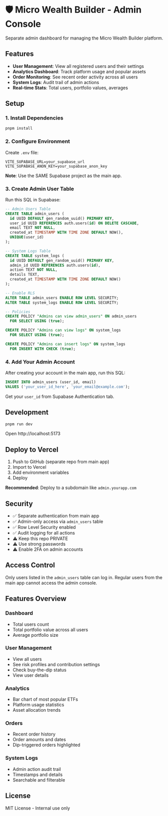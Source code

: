# 🛡️ Micro Wealth Builder - Admin Console

Separate admin dashboard for managing the Micro Wealth Builder platform.

## Features

- **User Management**: View all registered users and their settings
- **Analytics Dashboard**: Track platform usage and popular assets
- **Order Monitoring**: See recent order activity across all users
- **System Logs**: Audit trail of admin actions
- **Real-time Stats**: Total users, portfolio values, averages

## Setup

### 1. Install Dependencies

```bash
pnpm install
```

### 2. Configure Environment

Create `.env` file:

```env
VITE_SUPABASE_URL=your_supabase_url
VITE_SUPABASE_ANON_KEY=your_supabase_anon_key
```

**Note**: Use the SAME Supabase project as the main app.

### 3. Create Admin User Table

Run this SQL in Supabase:

```sql
-- Admin Users Table
CREATE TABLE admin_users (
  id UUID DEFAULT gen_random_uuid() PRIMARY KEY,
  user_id UUID REFERENCES auth.users(id) ON DELETE CASCADE,
  email TEXT NOT NULL,
  created_at TIMESTAMP WITH TIME ZONE DEFAULT NOW(),
  UNIQUE(user_id)
);

-- System Logs Table
CREATE TABLE system_logs (
  id UUID DEFAULT gen_random_uuid() PRIMARY KEY,
  admin_id UUID REFERENCES auth.users(id),
  action TEXT NOT NULL,
  details TEXT,
  created_at TIMESTAMP WITH TIME ZONE DEFAULT NOW()
);

-- Enable RLS
ALTER TABLE admin_users ENABLE ROW LEVEL SECURITY;
ALTER TABLE system_logs ENABLE ROW LEVEL SECURITY;

-- Policies
CREATE POLICY "Admins can view admin_users" ON admin_users
  FOR SELECT USING (true);

CREATE POLICY "Admins can view logs" ON system_logs
  FOR SELECT USING (true);

CREATE POLICY "Admins can insert logs" ON system_logs
  FOR INSERT WITH CHECK (true);
```

### 4. Add Your Admin Account

After creating your account in the main app, run this SQL:

```sql
INSERT INTO admin_users (user_id, email)
VALUES ('your_user_id_here', 'your_email@example.com');
```

Get your `user_id` from Supabase Authentication tab.

## Development

```bash
pnpm run dev
```

Open http://localhost:5173

## Deploy to Vercel

1. Push to GitHub (separate repo from main app)
2. Import to Vercel
3. Add environment variables
4. Deploy

**Recommended**: Deploy to a subdomain like `admin.yourapp.com`

## Security

- ✅ Separate authentication from main app
- ✅ Admin-only access via `admin_users` table
- ✅ Row Level Security enabled
- ✅ Audit logging for all actions
- ⚠️ Keep this repo PRIVATE
- ⚠️ Use strong passwords
- ⚠️ Enable 2FA on admin accounts

## Access Control

Only users listed in the `admin_users` table can log in. Regular users from the main app cannot access the admin console.

## Features Overview

### Dashboard
- Total users count
- Total portfolio value across all users
- Average portfolio size

### User Management
- View all users
- See risk profiles and contribution settings
- Check buy-the-dip status
- View user details

### Analytics
- Bar chart of most popular ETFs
- Platform usage statistics
- Asset allocation trends

### Orders
- Recent order history
- Order amounts and dates
- Dip-triggered orders highlighted

### System Logs
- Admin action audit trail
- Timestamps and details
- Searchable and filterable

## License

MIT License - Internal use only

